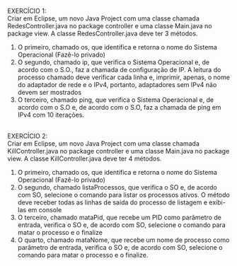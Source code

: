EXERCÍCIO 1:<br>
Criar em Eclipse, um novo Java Project com uma classe chamada RedesController.java no package controller e uma classe Main.java no package view.
A classe RedesController.java deve ter 3 métodos.

1) O primeiro, chamado os, que identifica e retorna o nome do Sistema Operacional (Fazê-lo privado)
2) O segundo, chamado ip, que verifica o Sistema Operacional e, de acordo com o S.O., faz a chamada de configuração de IP.
A leitura do processo chamado deve verificar cada linha e, imprimir, apenas, o nome do adaptador de rede e o IPv4, portanto, adaptadores sem IPv4 não devem ser mostrados
3) O terceiro, chamado ping, que verifica o Sistema Operacional e, de acordo com o S.O e, de acordo com o S.O, faz a chamada de ping em IPv4 com 10 iterações.
<br>
EXERCÍCIO 2: <br>
Criar em Eclipse, um novo Java Project com uma classe chamada KillController.java no package controller e uma classe Main.java no package view.
A classe KillController.java deve ter 4 métodos. <br>

1. O primeiro, chamado os, que identifica e retorna o nome do Sistema Operacional (Fazê-lo privado)<br>
2. O segundo, chamado listaProcessos, que verifica o SO e, de acordo com SO, selecione o comando para listar os processos ativos. O método deve receber todas as linhas de saída do processo de listagem e exibi-las em console <br>
3. O terceiro, chamado mataPid, que recebe um PID como parâmetro de entrada, verifica o SO e, de acordo com SO, selecione o comando para matar o processo e o finalize<br>
4. O quarto, chamado mataNome, que recebe um nome de processo como parâmetro de entrada, verifica o SO e, de acordo com SO, selecione o comando para matar o processo e o finalize.<br>
